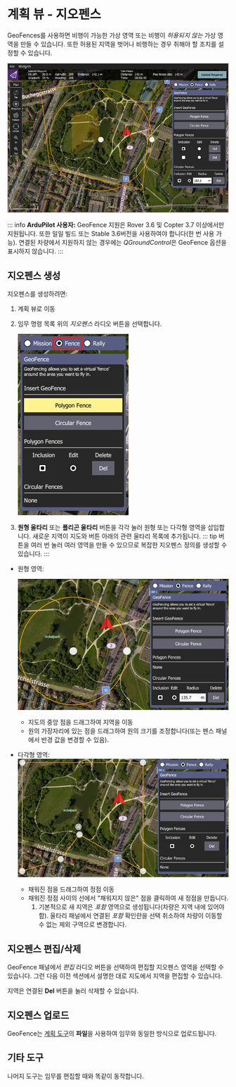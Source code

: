 # 계획 뷰 - 지오펜스

GeoFences를 사용하면 비행이 가능한 가상 영역 또는 비행이 _허용되지 않는_ 가상 영역을 만들 수 있습니다. 또한 허용된 지역을 벗어나 비행하는 경우 취해야 할 조치를 설정할 수 있습니다.

![지오펜스 개요](../../../assets/plan/geofence/geofence_overview.jpg)

::: info
**ArduPilot 사용자:** GeoFence 지원은 Rover 3.6 및 Copter 3.7 이상에서만 지원됩니다. 또한 일일 빌드 또는 Stable 3.6버전을 사용하여야 합니다(한 번 사용 가능). 연결된 차량에서 지원하지 않는 경우에는 *QGroundControl*은 GeoFence 옵션을 표시하지 않습니다.
:::

## 지오펜스 생성

지오펜스를 생성하려면:

1. 계획 뷰로 이동
2. 임무 명령 목록 위의 _지오펜스_ 라디오 버튼을 선택합니다.

   ![지오펜스 선택 라디오 버튼](../../../assets/plan/geofence/geofence_select.jpg)

3. **원형 울타리** 또는 **폴리곤 울타리** 버튼을 각각 눌러 원형 또는 다각형 영역을 삽입합니다. 새로운 지역이 지도와 버튼 아래의 관련 울타리 목록에 추가됩니다.
   ::: tip
   버튼을 여러 번 눌러 여러 영역을 만들 수 있으므로 복잡한 지오펜스 정의를 생성할 수 있습니다.
   :::

- 원형 영역:

  ![원형 지오펜스](../../../assets/plan/geofence/geofence_circular.jpg)

  - 지도의 중앙 점을 드래그하여 지역을 이동
  - 원의 가장자리에 있는 점을 드래그하여 원의 크기를 조정합니다(또는 펜스 패널에서 반경 값을 변경할 수 있음).

- 다각형 영역:
  ![폴리곤 지오펜스](../../../assets/plan/geofence/geofence_polygon.jpg)
  - 채워진 점을 드래그하여 정점 이동
  - 채워진 정점 사이의 선에서 "채워지지 않은" 점을 클릭하여 새 정점을 만듭니다.
    1. 기본적으로 새 지역은 _포함_ 영역으로 생성됩니다(차량은 지역 내에 있어야 함). 울타리 패널에서 연결된 _포함_ 확인란을 선택 취소하여 차량이 이동할 수 없는 제외 구역으로 변경합니다.

## 지오펜스 편집/삭제

GeoFence 패널에서 _편집_ 라디오 버튼을 선택하여 편집할 지오펜스 영역을 선택할 수 있습니다. 그런 다음 이전 섹션에서 설명한 대로 지도에서 지역을 편집할 수 있습니다.

지역은 연결된 **Del** 버튼을 눌러 삭제할 수 있습니다.

## 지오펜스 업로드

GeoFence는 [계획 도구](../PlanView/PlanView.md)의 **파일**을 사용하여 임무와 동일한 방식으로 업로드됩니다.

## 기타 도구

나머지 도구는 임무를 편집할 때와 똑같이 동작합니다.

